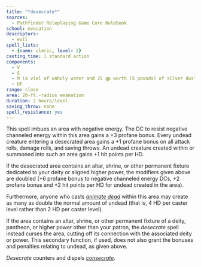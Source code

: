 ```yaml
---
title: "*desecrate*"
sources:
  - Pathfinder Roleplaying Game Core Rulebook
school: evocation
descriptors:
  - evil
spell_lists:
  - {name: cleric, level: 2}
casting_time: 1 standard action
components:
  - V
  - S
  - M (a vial of unholy water and 25 gp worth (5 pounds) of silver dust, all of which must be sprinkled around the area)
  - DF
range: close
area: 20-ft.-radius emanation
duration: 2 hours/level
saving_throw: none
spell_resistance: yes
---
```


This spell imbues an area with negative energy. The DC to resist negative channeled energy within this area gains a +3 profane bonus. Every undead creature entering a desecrated area gains a +1 profane bonus on all attack rolls, damage rolls, and saving throws. An undead creature created within or summoned into such an area gains +1 hit points per HD.

If the desecrated area contains an altar, shrine, or other permanent fixture dedicated to your deity or aligned higher power, the modifiers given above are doubled (+6 profane bonus to negative channeled energy DCs, +2 profane bonus and +2 hit points per HD for undead created in the area).

Furthermore, anyone who casts [*animate dead*](/spells/animate-dead/) within this area may create as many as double the normal amount of undead (that is, 4 HD per caster level rather than 2 HD per caster level).

If the area contains an altar, shrine, or other permanent fixture of a deity, pantheon, or higher power other than your patron, the *desecrate* spell instead curses the area, cutting off its connection with the associated deity or power. This secondary function, if used, does not also grant the bonuses and penalties relating to undead, as given above.

*Desecrate* counters and dispels [*consecrate*](/spells/consecrate/).

